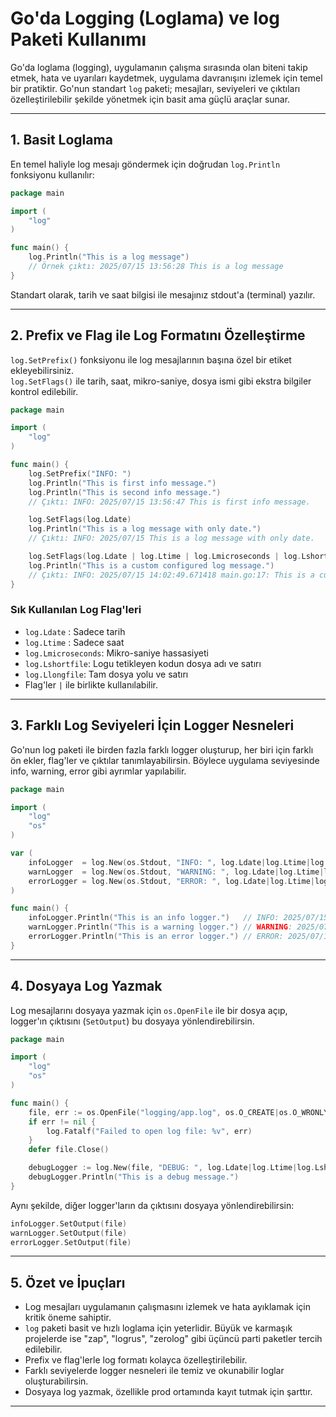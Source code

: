 # Go'da Logging (Loglama) ve log Paketi Kullanımı

Go'da loglama (logging), uygulamanın çalışma sırasında olan biteni takip etmek, hata ve uyarıları kaydetmek, uygulama davranışını izlemek için temel bir pratiktir. Go'nun standart `log` paketi; mesajları, seviyeleri ve çıktıları özelleştirilebilir şekilde yönetmek için basit ama güçlü araçlar sunar.

---

## 1. Basit Loglama

En temel haliyle log mesajı göndermek için doğrudan `log.Println` fonksiyonu kullanılır:

```go
package main

import (
    "log"
)

func main() {
    log.Println("This is a log message")
    // Örnek çıktı: 2025/07/15 13:56:28 This is a log message
}
```

Standart olarak, tarih ve saat bilgisi ile mesajınız stdout'a (terminal) yazılır.

---

## 2. Prefix ve Flag ile Log Formatını Özelleştirme

`log.SetPrefix()` fonksiyonu ile log mesajlarının başına özel bir etiket ekleyebilirsiniz.  
`log.SetFlags()` ile tarih, saat, mikro-saniye, dosya ismi gibi ekstra bilgiler kontrol edilebilir.

```go
package main

import (
    "log"
)

func main() {
    log.SetPrefix("INFO: ")
    log.Println("This is first info message.")
    log.Println("This is second info message.")
    // Çıktı: INFO: 2025/07/15 13:56:47 This is first info message.

    log.SetFlags(log.Ldate)
    log.Println("This is a log message with only date.")
    // Çıktı: INFO: 2025/07/15 This is a log message with only date.

    log.SetFlags(log.Ldate | log.Ltime | log.Lmicroseconds | log.Lshortfile)
    log.Println("This is a custom configured log message.")
    // Çıktı: INFO: 2025/07/15 14:02:49.671418 main.go:17: This is a custom configured log message.
}
```

### Sık Kullanılan Log Flag'leri

- `log.Ldate` : Sadece tarih
- `log.Ltime` : Sadece saat
- `log.Lmicroseconds`: Mikro-saniye hassasiyeti
- `log.Lshortfile`: Logu tetikleyen kodun dosya adı ve satırı
- `log.Llongfile`: Tam dosya yolu ve satırı
- Flag'ler `|` ile birlikte kullanılabilir.

---

## 3. Farklı Log Seviyeleri İçin Logger Nesneleri

Go'nun log paketi ile birden fazla farklı logger oluşturup, her biri için farklı ön ekler, flag'ler ve çıktılar tanımlayabilirsin. Böylece uygulama seviyesinde info, warning, error gibi ayrımlar yapılabilir.

```go
package main

import (
    "log"
    "os"
)

var (
    infoLogger  = log.New(os.Stdout, "INFO: ", log.Ldate|log.Ltime|log.Lshortfile)
    warnLogger  = log.New(os.Stdout, "WARNING: ", log.Ldate|log.Ltime|log.Lshortfile)
    errorLogger = log.New(os.Stdout, "ERROR: ", log.Ldate|log.Ltime|log.Lshortfile)
)

func main() {
    infoLogger.Println("This is an info logger.")   // INFO: 2025/07/15 14:05:46 main.go:22: This is an info logger.
    warnLogger.Println("This is a warning logger.") // WARNING: 2025/07/15 14:05:46 main.go:23: This is a warning logger.
    errorLogger.Println("This is an error logger.") // ERROR: 2025/07/15 14:05:46 main.go:24: This is an error logger.
}
```

---

## 4. Dosyaya Log Yazmak

Log mesajlarını dosyaya yazmak için `os.OpenFile` ile bir dosya açıp, logger'ın çıktısını (`SetOutput`) bu dosyaya yönlendirebilirsin.

```go
package main

import (
    "log"
    "os"
)

func main() {
    file, err := os.OpenFile("logging/app.log", os.O_CREATE|os.O_WRONLY|os.O_APPEND, 0666)
    if err != nil {
        log.Fatalf("Failed to open log file: %v", err)
    }
    defer file.Close()

    debugLogger := log.New(file, "DEBUG: ", log.Ldate|log.Ltime|log.Lshortfile)
    debugLogger.Println("This is a debug message.")
}
```

Aynı şekilde, diğer logger'ların da çıktısını dosyaya yönlendirebilirsin:

```go
infoLogger.SetOutput(file)
warnLogger.SetOutput(file)
errorLogger.SetOutput(file)
```

---

## 5. Özet ve İpuçları

- Log mesajları uygulamanın çalışmasını izlemek ve hata ayıklamak için kritik öneme sahiptir.
- `log` paketi basit ve hızlı loglama için yeterlidir. Büyük ve karmaşık projelerde ise "zap", "logrus", "zerolog" gibi üçüncü parti paketler tercih edilebilir.
- Prefix ve flag'lerle log formatı kolayca özelleştirilebilir.
- Farklı seviyelerde logger nesneleri ile temiz ve okunabilir loglar oluşturabilirsin.
- Dosyaya log yazmak, özellikle prod ortamında kayıt tutmak için şarttır.

---